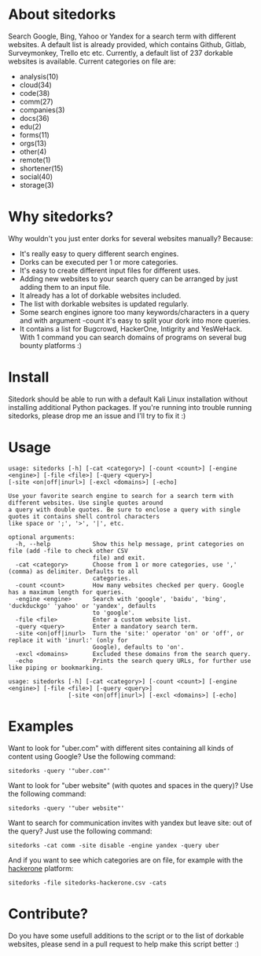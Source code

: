 # About sitedorks
Search Google, Bing, Yahoo or Yandex for a search term with different websites. A default list is already provided, which contains Github, Gitlab, Surveymonkey, Trello etc etc. Currently, a default list of 237 dorkable websites is available.
Current categories on file are: 
* analysis(10)
* cloud(34)
* code(38)
* comm(27)
* companies(3)
* docs(36)
* edu(2)
* forms(11)
* orgs(13)
* other(4)
* remote(1)
* shortener(15)
* social(40)
* storage(3)

# Why sitedorks?
Why wouldn't you just enter dorks for several websites manually? Because:
* It's really easy to query different search engines.
* Dorks can be executed per 1 or more categories.
* It's easy to create different input files for different uses.
* Adding new websites to your search query can be arranged by just adding them to an input file.
* It already has a lot of dorkable websites included.
* The list with dorkable websites is updated regularly.
* Some search engines ignore too many keywords/characters in a query and with argument -count it's easy to split your dork into more queries.
* It contains a list for Bugcrowd, HackerOne, Intigrity and YesWeHack. With 1 command you can search domains of programs on several bug bounty platforms :)

# Install
Sitedork should be able to run with a default Kali Linux installation without installing additional Python packages. If you're running into trouble running sitedorks, please drop me an issue and I'll try to fix it :)

# Usage
```
usage: sitedorks [-h] [-cat <category>] [-count <count>] [-engine <engine>] [-file <file>] [-query <query>]
[-site <on|off|inurl>] [-excl <domains>] [-echo]

Use your favorite search engine to search for a search term with different websites. Use single quotes around
a query with double quotes. Be sure to enclose a query with single quotes it contains shell control characters
like space or ';', '>', '|', etc.

optional arguments:
  -h, --help            Show this help message, print categories on file (add -file to check other CSV
                        file) and exit.
  -cat <category>       Choose from 1 or more categories, use ',' (comma) as delimiter. Defaults to all
                        categories.
  -count <count>        How many websites checked per query. Google has a maximum length for queries.
  -engine <engine>      Search with 'google', 'baidu', 'bing', 'duckduckgo' 'yahoo' or 'yandex', defaults
                        to 'google'.
  -file <file>          Enter a custom website list.
  -query <query>        Enter a mandatory search term.
  -site <on|off|inurl>  Turn the 'site:' operator 'on' or 'off', or replace it with 'inurl:' (only for
                        Google), defaults to 'on'.
  -excl <domains>       Excluded these domains from the search query.
  -echo                 Prints the search query URLs, for further use like piping or bookmarking.

usage: sitedorks [-h] [-cat <category>] [-count <count>] [-engine <engine>] [-file <file>] [-query <query>]
                 [-site <on|off|inurl>] [-excl <domains>] [-echo]
```

# Examples
Want to look for "uber.com" with different sites containing all kinds of content using Google? Use the following command:
```
sitedorks -query '"uber.com"'
```
Want to look for "uber website" (with quotes and spaces in the query)? Use the following command:
```
sitedorks -query '"uber website"'
```
Want to search for communication invites with yandex but leave site: out of the query? Just use the following command:
```
sitedorks -cat comm -site disable -engine yandex -query uber
```
And if you  want to see which categories are on file, for example with the [hackerone](https://www.hackerone.com) platform:
```
sitedorks -file sitedorks-hackerone.csv -cats
```
# Contribute?
Do you have some usefull additions to the script or to the list of dorkable websites, please send in a pull request to help make this script better :)
